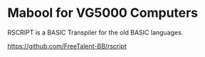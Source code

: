# Mabool for VG5000 Computers
RSCRIPT is a BASIC Transpiler for the old BASIC languages.

https://github.com/FreeTalent-BB/rscript
